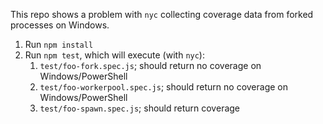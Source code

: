 This repo shows a problem with `nyc` collecting coverage data from forked processes on Windows.

1. Run `npm install`
1. Run `npm test`, which will execute (with `nyc`):
   1. `test/foo-fork.spec.js`; should return no coverage on Windows/PowerShell
   1. `test/foo-workerpool.spec.js`; should return no coverage on Windows/PowerShell
   1. `test/foo-spawn.spec.js`; should return coverage
